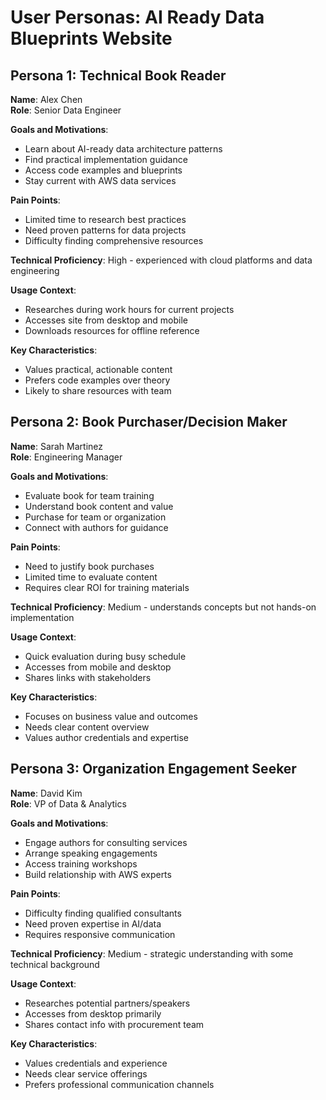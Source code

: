 # User Personas: AI Ready Data Blueprints Website

## Persona 1: Technical Book Reader
**Name**: Alex Chen  
**Role**: Senior Data Engineer

**Goals and Motivations**:
- Learn about AI-ready data architecture patterns
- Find practical implementation guidance
- Access code examples and blueprints
- Stay current with AWS data services

**Pain Points**:
- Limited time to research best practices
- Need proven patterns for data projects
- Difficulty finding comprehensive resources

**Technical Proficiency**: High - experienced with cloud platforms and data engineering

**Usage Context**: 
- Researches during work hours for current projects
- Accesses site from desktop and mobile
- Downloads resources for offline reference

**Key Characteristics**:
- Values practical, actionable content
- Prefers code examples over theory
- Likely to share resources with team

## Persona 2: Book Purchaser/Decision Maker
**Name**: Sarah Martinez  
**Role**: Engineering Manager

**Goals and Motivations**:
- Evaluate book for team training
- Understand book content and value
- Purchase for team or organization
- Connect with authors for guidance

**Pain Points**:
- Need to justify book purchases
- Limited time to evaluate content
- Requires clear ROI for training materials

**Technical Proficiency**: Medium - understands concepts but not hands-on implementation

**Usage Context**:
- Quick evaluation during busy schedule
- Accesses from mobile and desktop
- Shares links with stakeholders

**Key Characteristics**:
- Focuses on business value and outcomes
- Needs clear content overview
- Values author credentials and expertise

## Persona 3: Organization Engagement Seeker
**Name**: David Kim  
**Role**: VP of Data & Analytics

**Goals and Motivations**:
- Engage authors for consulting services
- Arrange speaking engagements
- Access training workshops
- Build relationship with AWS experts

**Pain Points**:
- Difficulty finding qualified consultants
- Need proven expertise in AI/data
- Requires responsive communication

**Technical Proficiency**: Medium - strategic understanding with some technical background

**Usage Context**:
- Researches potential partners/speakers
- Accesses from desktop primarily
- Shares contact info with procurement team

**Key Characteristics**:
- Values credentials and experience
- Needs clear service offerings
- Prefers professional communication channels